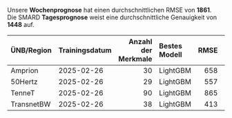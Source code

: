 
Unsere __Wochenprognose__ hat einen durchschnittlichen RMSE von __1861__.  
Die SMARD __Tagesprognose__ weist eine durchschnittliche Genauigkeit von __1448__ auf.
    
| ÜNB/Region   | Trainingsdatum   |   Anzahl der Merkmale | Bestes Modell   |   RMSE |   TSO RMSE |
|:-------------|:-----------------|----------------------:|:----------------|-------:|-----------:|
| Amprion      | 2025-02-26       |                    30 | LightGBM        |    658 |        375 |
| 50Hertz      | 2025-02-26       |                    29 | LightGBM        |    557 |        407 |
| TenneT       | 2025-02-26       |                    90 | LightGBM        |    865 |        575 |
| TransnetBW   | 2025-02-26       |                    38 | LightGBM        |    413 |        354 |